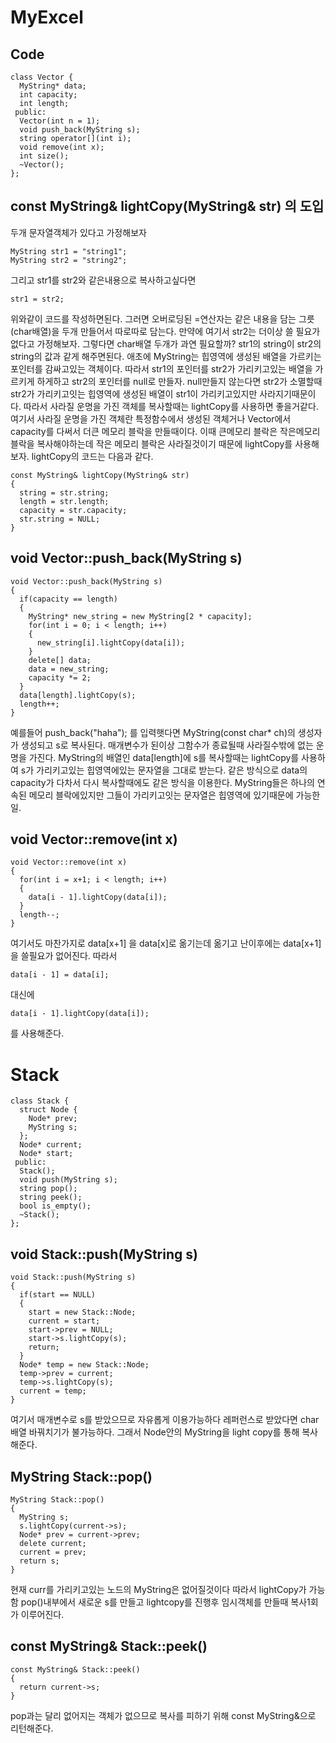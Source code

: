 # MyExcel
## Code
>
```
class Vector {
  MyString* data;
  int capacity;
  int length;
 public:
  Vector(int n = 1);
  void push_back(MyString s);
  string operator[](int i);
  void remove(int x);
  int size();
  ~Vector();
};
```

## const MyString& lightCopy(MyString& str) 의 도입
>
두개 문자열객체가 있다고 가정해보자
```
MyString str1 = "string1";
MyString str2 = "string2";
```
그리고 str1를 str2와 같은내용으로 복사하고싶다면
```
str1 = str2;
```
위와같이 코드를 작성하면된다. 그러면 오버로딩된 =연산자는 같은 내용을 담는 그릇(char배열)을 두개 만들어서 따로따로 담는다. 만약에 여기서 str2는 더이상 쓸 필요가없다고 가정해보자. 그렇다면 char배열 두개가 과연 필요할까? str1의 string이 str2의 string의 값과 같게 해주면된다. 애초에 MyString는 힙영역에 생성된 배열을 가르키는 포인터를 감싸고있는 객체이다. 따라서 str1의 포인터를 str2가 가리키고있는 배열을 가르키게 하게하고 str2의 포인터를 null로 만들자. null만들지 않는다면 str2가 소멸할때 str2가 가리키고잇는 힙영역에 생성된 배열이 str1이 가리키고있지만 사라지기때문이다. 따라서 사라질 운명을 가진 객체를 복사할때는 lightCopy를 사용하면 좋을거같다. 여기서 사라질 운명을 가진 객체란 특정함수에서 생성된 객체거나 Vector에서 capacity를 다써서 더큰 메모리 블락을 만들때이다. 이때 큰메모리 블락은 작은메모리블락을 복사해야하는데 작은 메모리 블락은 사라질것이기 때문에 lightCopy를 사용해보자. lightCopy의 코드는 다음과 같다.
```
const MyString& lightCopy(MyString& str)
{
  string = str.string;
  length = str.length;
  capacity = str.capacity;
  str.string = NULL;
}
```

## void Vector::push_back(MyString s) 
>
```
void Vector::push_back(MyString s) 
{
  if(capacity == length)
  {
    MyString* new_string = new MyString[2 * capacity];
    for(int i = 0; i < length; i++)
    {
      new_string[i].lightCopy(data[i]);
    }
    delete[] data;
    data = new_string;
    capacity *= 2;
  }
  data[length].lightCopy(s);
  length++;
}
```
예를들어 push_back("haha"); 를 입력햇다면 MyString(const char* ch)의 생성자가 생성되고 s로 복사된다. 매개변수가 된이상 그함수가 종료될때 사라질수밖에 없는 운명을 가진다. MyString의 배열인 data[length]에 s를 복사할때는 lightCopy를 사용하여 s가 가리키고있는 힙영역에있는 문자열을 그대로 받는다. 같은 방식으로 data의 capacity가 다차서 다시 복사할때에도 같은 방식을 이용한다. MyString들은 하나의 연속된 메모리 블락에있지만 그들이 가리키고잇는 문자열은 힙영역에 있기때문에 가능한일. 

## void Vector::remove(int x)
>
```
void Vector::remove(int x)
{
  for(int i = x+1; i < length; i++)
  {
    data[i - 1].lightCopy(data[i]);
  }
  length--;
}
```
여기서도 마찬가지로 data[x+1] 을 data[x]로 옮기는데 옮기고 난이후에는 data[x+1]을 쓸필요가 없어진다. 따라서
```
data[i - 1] = data[i];
```
대신에
```
data[i - 1].lightCopy(data[i]);
```
를 사용해준다.

# Stack
>
```
class Stack {
  struct Node {
    Node* prev;
    MyString s;
  };
  Node* current;
  Node* start;
 public:
  Stack();
  void push(MyString s);
  string pop();
  string peek();
  bool is_empty();
  ~Stack();
};
```

## void Stack::push(MyString s)
>
```
void Stack::push(MyString s)
{
  if(start == NULL)
  {
    start = new Stack::Node;
    current = start;
    start->prev = NULL;
    start->s.lightCopy(s);
    return;
  }
  Node* temp = new Stack::Node;
  temp->prev = current;
  temp->s.lightCopy(s);
  current = temp;
}
```
여기서 매개변수로 s를 받았으므로 자유롭게 이용가능하다 레퍼런스로 받았다면 char배열 바꿔치기가 불가능하다. 그래서 Node안의 MyString을 light copy를 통해 복사해준다.

## MyString Stack::pop()
>
```
MyString Stack::pop()
{
  MyString s;
  s.lightCopy(current->s);
  Node* prev = current->prev;
  delete current;
  current = prev;
  return s;
}
```
현재 curr를 가리키고있는 노드의 MyString은 없어질것이다 따라서 lightCopy가 가능함 pop()내부에서 새로운 s를 만들고 lightcopy를 진행후 임시객체를 만들때 복사1회가 이루어진다.

## const MyString& Stack::peek()
>
```
const MyString& Stack::peek()
{
  return current->s;
}
```
pop과는 달리 없어지는 객체가 없으므로 복사를 피하기 위해 const MyString&으로 리턴해준다.
